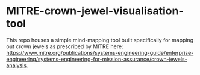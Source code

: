 # MITRE-crown-jewel-visualisation-tool
This repo houses a simple mind-mapping tool built specifically for mapping out crown jewels as prescribed by MITRE here: https://www.mitre.org/publications/systems-engineering-guide/enterprise-engineering/systems-engineering-for-mission-assurance/crown-jewels-analysis.
